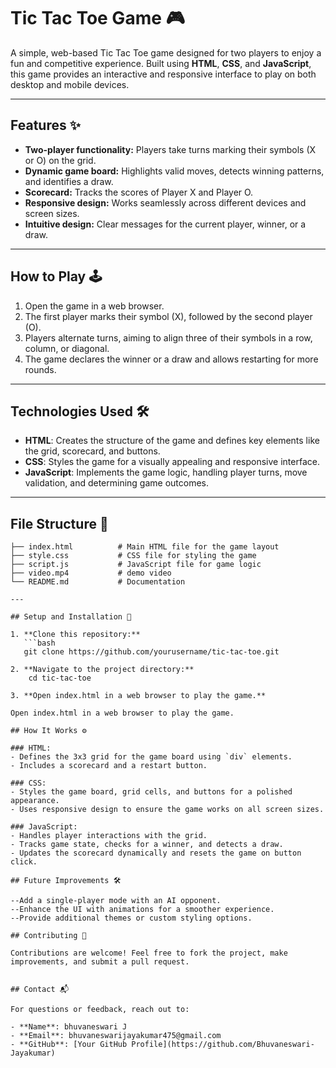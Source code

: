 # Tic Tac Toe Game 🎮

A simple, web-based Tic Tac Toe game designed for two players to enjoy a fun and competitive experience. Built using **HTML**, **CSS**, and **JavaScript**, this game provides an interactive and responsive interface to play on both desktop and mobile devices.

---

## Features ✨

- **Two-player functionality:** Players take turns marking their symbols (X or O) on the grid.
- **Dynamic game board:** Highlights valid moves, detects winning patterns, and identifies a draw.
- **Scorecard:** Tracks the scores of Player X and Player O.
- **Responsive design:** Works seamlessly across different devices and screen sizes.
- **Intuitive design:** Clear messages for the current player, winner, or a draw.

---

## How to Play 🕹️

1. Open the game in a web browser.
2. The first player marks their symbol (X), followed by the second player (O).
3. Players alternate turns, aiming to align three of their symbols in a row, column, or diagonal.
4. The game declares the winner or a draw and allows restarting for more rounds.

---

## Technologies Used 🛠️

- **HTML**: Creates the structure of the game and defines key elements like the grid, scorecard, and buttons.
- **CSS**: Styles the game for a visually appealing and responsive interface.
- **JavaScript**: Implements the game logic, handling player turns, move validation, and determining game outcomes.

---

## File Structure 📂

```plaintext
├── index.html          # Main HTML file for the game layout
├── style.css           # CSS file for styling the game
├── script.js           # JavaScript file for game logic
├── video.mp4           # demo video
└── README.md           # Documentation

---

## Setup and Installation 🚀

1. **Clone this repository:**
   ```bash
   git clone https://github.com/yourusername/tic-tac-toe.git

2. **Navigate to the project directory:**
    cd tic-tac-toe

3. **Open index.html in a web browser to play the game.**

Open index.html in a web browser to play the game.

## How It Works ⚙️

### HTML:
- Defines the 3x3 grid for the game board using `div` elements.
- Includes a scorecard and a restart button.

### CSS:
- Styles the game board, grid cells, and buttons for a polished appearance.
- Uses responsive design to ensure the game works on all screen sizes.

### JavaScript:
- Handles player interactions with the grid.
- Tracks game state, checks for a winner, and detects a draw.
- Updates the scorecard dynamically and resets the game on button click.

## Future Improvements 🛠️

--Add a single-player mode with an AI opponent.
--Enhance the UI with animations for a smoother experience.
--Provide additional themes or custom styling options.

## Contributing 🤝

Contributions are welcome! Feel free to fork the project, make improvements, and submit a pull request.


## Contact 📬

For questions or feedback, reach out to:

- **Name**: bhuvaneswari J
- **Email**: bhuvaneswarijayakumar475@gmail.com 
- **GitHub**: [Your GitHub Profile](https://github.com/Bhuvaneswari-Jayakumar)